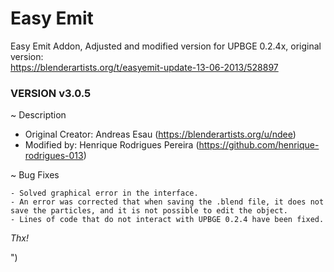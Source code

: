 # Easy Emit
Easy Emit Addon, Adjusted and modified version for UPBGE 0.2.4x, original version:<br> https://blenderartists.org/t/easyemit-update-13-06-2013/528897

### VERSION v3.0.5

~ Description
- Original Creator: Andreas Esau (https://blenderartists.org/u/ndee)<br>
- Modified by: Henrique Rodrigues Pereira (https://github.com/henrique-rodrigues-013)

~ Bug Fixes

```
- Solved graphical error in the interface.
- An error was corrected that when saving the .blend file, it does not save the particles, and it is not possible to edit the object.
- Lines of code that do not interact with UPBGE 0.2.4 have been fixed.
```

_Thx!_

")

